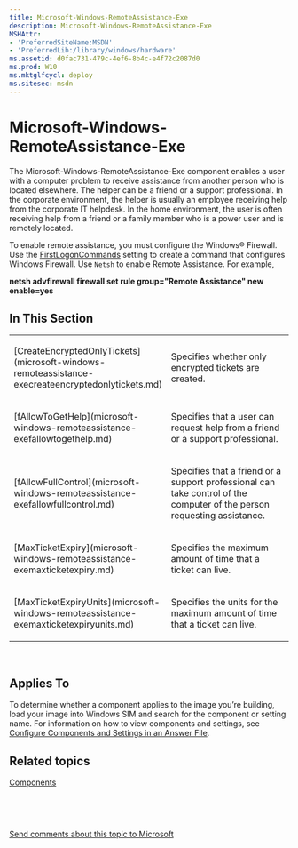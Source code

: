 ```yaml
---
title: Microsoft-Windows-RemoteAssistance-Exe
description: Microsoft-Windows-RemoteAssistance-Exe
MSHAttr:
- 'PreferredSiteName:MSDN'
- 'PreferredLib:/library/windows/hardware'
ms.assetid: d0fac731-479c-4ef6-8b4c-e4f72c2087d0
ms.prod: W10
ms.mktglfcycl: deploy
ms.sitesec: msdn
---
```


# Microsoft-Windows-RemoteAssistance-Exe


The Microsoft-Windows-RemoteAssistance-Exe component enables a user with a computer problem to receive assistance from another person who is located elsewhere. The helper can be a friend or a support professional. In the corporate environment, the helper is usually an employee receiving help from the corporate IT helpdesk. In the home environment, the user is often receiving help from a friend or a family member who is a power user and is remotely located.

To enable remote assistance, you must configure the Windows® Firewall. Use the [FirstLogonCommands](microsoft-windows-shell-setupfirstlogoncommands.md) setting to create a command that configures Windows Firewall. Use `Netsh` to enable Remote Assistance. For example,

**netsh advfirewall firewall set rule group="Remote Assistance" new enable=yes**

## In This Section


<table>
<colgroup>
<col width="50%" />
<col width="50%" />
</colgroup>
<tbody>
<tr class="odd">
<td><p>[CreateEncryptedOnlyTickets](microsoft-windows-remoteassistance-execreateencryptedonlytickets.md)</p></td>
<td><p>Specifies whether only encrypted tickets are created.</p></td>
</tr>
<tr class="even">
<td><p>[fAllowToGetHelp](microsoft-windows-remoteassistance-exefallowtogethelp.md)</p></td>
<td><p>Specifies that a user can request help from a friend or a support professional.</p></td>
</tr>
<tr class="odd">
<td><p>[fAllowFullControl](microsoft-windows-remoteassistance-exefallowfullcontrol.md)</p></td>
<td><p>Specifies that a friend or a support professional can take control of the computer of the person requesting assistance.</p></td>
</tr>
<tr class="even">
<td><p>[MaxTicketExpiry](microsoft-windows-remoteassistance-exemaxticketexpiry.md)</p></td>
<td><p>Specifies the maximum amount of time that a ticket can live.</p></td>
</tr>
<tr class="odd">
<td><p>[MaxTicketExpiryUnits](microsoft-windows-remoteassistance-exemaxticketexpiryunits.md)</p></td>
<td><p>Specifies the units for the maximum amount of time that a ticket can live.</p></td>
</tr>
</tbody>
</table>

 

## Applies To


To determine whether a component applies to the image you’re building, load your image into Windows SIM and search for the component or setting name. For information on how to view components and settings, see [Configure Components and Settings in an Answer File](https://msdn.microsoft.com/library/windows/hardware/dn915078).

## Related topics


[Components](components-b-unattend.md)

 

 

[Send comments about this topic to Microsoft](mailto:wsddocfb@microsoft.com?subject=Documentation%20feedback%20%5Bp_unattend\p_unattend%5D:%20Microsoft-Windows-RemoteAssistance-Exe%20%20RELEASE:%20%2810/3/2016%29&body=%0A%0APRIVACY%20STATEMENT%0A%0AWe%20use%20your%20feedback%20to%20improve%20the%20documentation.%20We%20don't%20use%20your%20email%20address%20for%20any%20other%20purpose,%20and%20we'll%20remove%20your%20email%20address%20from%20our%20system%20after%20the%20issue%20that%20you're%20reporting%20is%20fixed.%20While%20we're%20working%20to%20fix%20this%20issue,%20we%20might%20send%20you%20an%20email%20message%20to%20ask%20for%20more%20info.%20Later,%20we%20might%20also%20send%20you%20an%20email%20message%20to%20let%20you%20know%20that%20we've%20addressed%20your%20feedback.%0A%0AFor%20more%20info%20about%20Microsoft's%20privacy%20policy,%20see%20http://privacy.microsoft.com/default.aspx. "Send comments about this topic to Microsoft")





